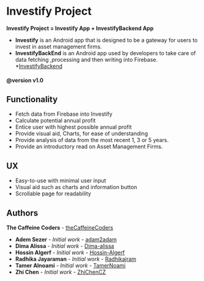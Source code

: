 #  Investify Project

**Investify Project = Investify App + InvestifyBackend App**

* **Investify** is an Android app that is designed to be a gateway for users to invest in asset management firms.
* **InvestifyBackEnd** is an Android app used by developers to take care of data fetching ,processing and then writing into Firebase.
*[InvestifyBackend](https://github.com/thecaffeinecoders/InvestifyBackEnd)

#### @version v1.0

## Functionality

-   Fetch data from Firebase into Investify
-   Calculate potential annual profit
-   Entice user with highest possible annual profit
-   Provide visual aid, Charts, for ease of understanding
-   Provide analysis of data from the most recent 1, 3 or 5 years.
-   Provide an introductory read on Asset Management Firms.

## UX

-   Easy-to-use with minimal user input
-   Visual aid such as charts and information button
-   Scrollable page for readability

## Authors

**The Caffeine Coders** - [theCaffeineCoders](https://github.com/thecaffeinecoders)

* **Adem Sezer** - *Initial work* - [adam2adam](https://github.com/adam2adam)
* **Dima Alissa** - *Initial work* - [Dima-alissa](https://github.com/Dima-alissa)
* **Hossin Algerf** - *Initial work* - [Hossin-Algerf](https://github.com/Hossin-Algerf)
* **Radhika Jayaraman** - *Initial work* - [Radhikajram](https://github.com/Radhikajram)
* **Tamer Alnoami** - *Initial work* - [TamerNoami](https://github.com/TamerNoami)
* **Zhi Chen** - *Initial work* - [ZhiChenCZ](https://github.com/ZhiChenCZ)
